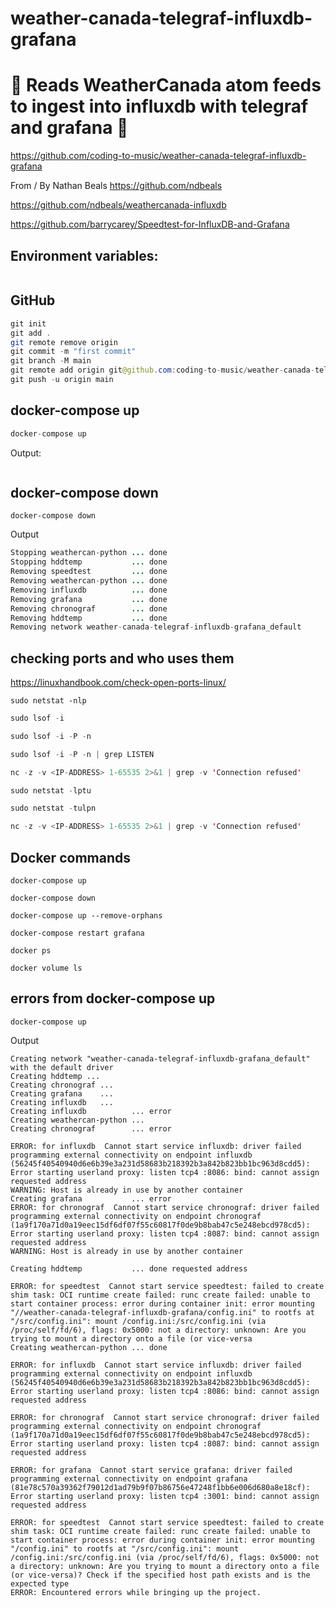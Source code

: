# weather-canada-telegraf-influxdb-grafana

# 🚀 Reads WeatherCanada atom feeds to ingest into influxdb with telegraf and grafana 🚀

https://github.com/coding-to-music/weather-canada-telegraf-influxdb-grafana

From / By Nathan Beals https://github.com/ndbeals

https://github.com/ndbeals/weathercanada-influxdb

https://github.com/barrycarey/Speedtest-for-InfluxDB-and-Grafana

## Environment variables:

```java

```

## GitHub

```java
git init
git add .
git remote remove origin
git commit -m "first commit"
git branch -M main
git remote add origin git@github.com:coding-to-music/weather-canada-telegraf-influxdb-grafana.git
git push -u origin main
```

## docker-compose up

```java
docker-compose up
```

Output:

```java

```

## docker-compose down

```
docker-compose down
```

Output

```java
Stopping weathercan-python ... done
Stopping hddtemp           ... done
Removing speedtest         ... done
Removing weathercan-python ... done
Removing influxdb          ... done
Removing grafana           ... done
Removing chronograf        ... done
Removing hddtemp           ... done
Removing network weather-canada-telegraf-influxdb-grafana_default
```

## checking ports and who uses them

https://linuxhandbook.com/check-open-ports-linux/

```
sudo netstat -nlp
```

```java
sudo lsof -i

sudo lsof -i -P -n

sudo lsof -i -P -n | grep LISTEN

nc -z -v <IP-ADDRESS> 1-65535 2>&1 | grep -v 'Connection refused'

sudo netstat -lptu

sudo netstat -tulpn

nc -z -v <IP-ADDRESS> 1-65535 2>&1 | grep -v 'Connection refused'

```

## Docker commands

```
docker-compose up

docker-compose down

docker-compose up --remove-orphans

docker-compose restart grafana

docker ps

docker volume ls
```

## errors from docker-compose up

```
docker-compose up
```

Output

```
Creating network "weather-canada-telegraf-influxdb-grafana_default" with the default driver
Creating hddtemp ...
Creating chronograf ...
Creating grafana    ...
Creating influxdb   ...
Creating influxdb          ... error
Creating weathercan-python ...
Creating chronograf        ... error

ERROR: for influxdb  Cannot start service influxdb: driver failed programming external connectivity on endpoint influxdb (56245f40540940d6e6b39e3a231d58683b218392b3a842b823bb1bc963d8cdd5): Error starting userland proxy: listen tcp4 :8086: bind: cannot assign requested address
WARNING: Host is already in use by another container
Creating grafana           ... error
ERROR: for chronograf  Cannot start service chronograf: driver failed programming external connectivity on endpoint chronograf (1a9f170a71d0a19eec15df6df07f55c60817f0de9b8bab47c5e248ebcd978cd5): Error starting userland proxy: listen tcp4 :8087: bind: cannot assign requested address
WARNING: Host is already in use by another container

Creating hddtemp           ... done requested address

ERROR: for speedtest  Cannot start service speedtest: failed to create shim task: OCI runtime create failed: runc create failed: unable to start container process: error during container init: error mounting "//weather-canada-telegraf-influxdb-grafana/config.ini" to rootfs at "/src/config.ini": mount /config.ini:/src/config.ini (via /proc/self/fd/6), flags: 0x5000: not a directory: unknown: Are you trying to mount a directory onto a file (or vice-versa
Creating weathercan-python ... done

ERROR: for influxdb  Cannot start service influxdb: driver failed programming external connectivity on endpoint influxdb (56245f40540940d6e6b39e3a231d58683b218392b3a842b823bb1bc963d8cdd5): Error starting userland proxy: listen tcp4 :8086: bind: cannot assign requested address

ERROR: for chronograf  Cannot start service chronograf: driver failed programming external connectivity on endpoint chronograf (1a9f170a71d0a19eec15df6df07f55c60817f0de9b8bab47c5e248ebcd978cd5): Error starting userland proxy: listen tcp4 :8087: bind: cannot assign requested address

ERROR: for grafana  Cannot start service grafana: driver failed programming external connectivity on endpoint grafana (81e78c570a39362f79012d1ad79b9f07b86756e47248f1bb6e006d680a8e18cf): Error starting userland proxy: listen tcp4 :3001: bind: cannot assign requested address

ERROR: for speedtest  Cannot start service speedtest: failed to create shim task: OCI runtime create failed: runc create failed: unable to start container process: error during container init: error mounting "/config.ini" to rootfs at "/src/config.ini": mount /config.ini:/src/config.ini (via /proc/self/fd/6), flags: 0x5000: not a directory: unknown: Are you trying to mount a directory onto a file (or vice-versa)? Check if the specified host path exists and is the expected type
ERROR: Encountered errors while bringing up the project.
```
